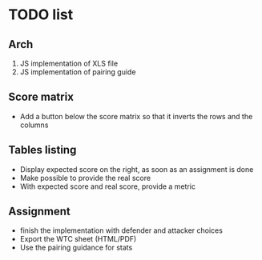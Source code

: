 # TODO list

## Arch

1. JS implementation of XLS file
1. JS implementation of pairing guide

## Score matrix

- Add a button below the score matrix so that it inverts the rows and the columns

## Tables listing

- Display expected score on the right, as soon as an assignment is done
- Make possible to provide the real score
- With expected score and real score, provide a metric 

## Assignment

- finish the implementation with defender and attacker choices
- Export the WTC sheet (HTML/PDF)
- Use the pairing guidance for stats
